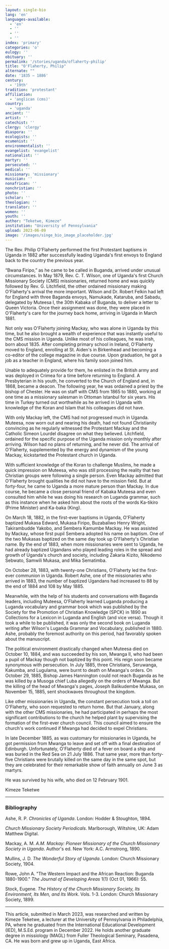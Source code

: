 ```yaml
---
layout: single-bio
lang: 'en'
languages-available:
  - 'en'
  - ''
  - ''
  - ''
index: 'primary'
categories: 'o'
eulogy: ''
obituary: ''
permalink: '/stories/uganda/oflaherty-philip'
title: "O'Flaherty, Philip"
alternate: ""
date: '1835 – 1886'
century:
  - '19th'
tradition: 'protestant'
affiliation:
  - 'anglican (cms)'
country:
  - 'uganda'
ancient: ''
artist: ''
catechist: ''
clergy: 'clergy'
diaspora: ''
ecologists: ''
ecumenist: ''
environmentalist: ''
evangelist: 'evangelist'
nationalist: ''
martyr: ''
persecuted: ''
medical: ''
missionary: 'missionary'
musician: ''
nonafrican: ''
nonchristian: ''
photo: ''
scholar: ''
theologian: ''
translator: ''
women: ''
youth: ''
author: "Teketwe, Kimeze"
institution: "University of Pennsylvania"
upload: 2023-06-09
image: '/images/singe_bio_image_placeholder.jpg'
---
```

The Rev. Philip O'Flaherty performed the first Protestant baptisms in Uganda in 1882 after successfully leading Uganda's first envoys to England back to the country the previous year.

“Bwana Firipo,” as he came to be called in Buganda, arrived under unusual circumstances. In May 1879, Rev. C. T. Wilson, one of Uganda's first Church Missionary Society (CMS) missionaries, returned home and was quickly followed by Rev. G. Litchfield, the other ordained missionary making O'Flaherty's arrival the more important. Wilson and Dr. Robert Felkin had left for England with three Baganda envoys, Namukade, Kataruba, and Sabadu, delegated by Muteesa I, the 30th Kabaka of Buganda, to deliver a letter to Queen Victoria. Once their assignment was done, they were placed in O'Flaherty's care for the journey back home, arriving in Uganda in March 1881.

Not only was O'Flaherty joining Mackay, who was alone in Uganda by this time, but he also brought a wealth of experience that was instantly useful to the CMS mission in Uganda. Unlike most of his colleagues, he was Irish, born about 1835. After completing primary school in Ireland, O'Flaherty moved to England, enrolling at St. Aiden's in Birkenhead and becoming a co-editor of the college magazine in due course. Upon graduation, he got a job as a teacher in England, where his family soon joined him.

Unable to adequately provide for them, he enlisted in the British army and was deployed in Crimea for a time before returning to England. A Presbyterian in his youth, he converted to the Church of England and, in 1868, became a deacon. The following year, he was ordained a priest by the bishop of Chester. He was on staff with CMS from 1865 to 1880, working at one time as a missionary salesman in Ottoman Istanbul for six years. His time in Turkey turned out worthwhile as he arrived in Uganda with knowledge of the Koran and Islam that his colleagues did not have.

With only Mackay left, the CMS had not progressed much in Uganda. Muteesa, now worn out and nearing his death, had not found Christianity convincing as he regularly witnessed the Protestant Mackay and the Catholic Simeon Lourdel disagree on what they believed. Litchfield, ordained for the specific purpose of the Uganda mission only monthly after arriving. Wilson had no plans of returning, and he never did. The arrival of O'Flaherty, supplemented by the energy and dynamism of the young Mackay, kickstarted the Protestant church in Uganda.

With sufficient knowledge of the Koran to challenge Muslims, he made a quick impression on Muteesa, who was still processing the reality that two Christian groups were following a single person. Even Mackay admitted that O'Flaherty brought qualities he did not have to the mission field. But at forty-four, he came to Uganda a more mature person than Mackay. In due course, he became a close personal friend of Kabaka Muteesa and even consulted him while he was doing his research on Luganda grammar, such as this instance when he asked him about the roots of the words Ka-tikiro (Prime Minister) and Ka-baka (King).

On March 18, 1882, in the first-ever baptisms in Uganda, O'Flaherty baptized Mukasa Edward, Mukasa Firipo, Buzabaliwo Henry Wright, Takirambudde Yakobo, and Sembera Kamumbe Mackay. He was assisted by Mackay, whose first pupil Sembera adopted his name on baptism. One of the two Mukasas baptized on the same day took up O'Flaherty's Christian name. By the end of 1883, when more missionaries were sent to Uganda, he had already baptized Ugandans who played leading roles in the spread and growth of Uganda's church and society, including Zakaria Kizito, Nikodemo Sebwato, Samwili Mukasa, and Mika Sematimba.

On October 28, 1883, with twenty-one Christians, O'Flaherty led the first-ever communion in Uganda. Robert Ashe, one of the missionaries who arrived in 1883, the number of baptized Ugandans had increased to 88 by the end of 1884 and 108 by May 1885.

Meanwhile, with the help of his students and conversations with Baganda leaders, including Muteesa, O’Flaherty learned Luganda producing a Luganda vocabulary and grammar book which was published by the Society for the Promotion of Christian Knowledge (SPCK) in 1890 as Collections for a Lexicon in Luganda and English (and vice versa). Though it took a while to be published, it was only the second book on Luganda writing after Wilson's Luganda Grammar and Vocabulary, published in 1880. Ashe, probably the foremost authority on this period, had favorably spoken about the manuscript.

The political environment drastically changed when Muteesa died on October 10, 1884, and was succeeded by his son, Mwanga II, who had been a pupil of Mackay though not baptized by this point. His reign soon became synonymous with persecution. In July 1885, three Christians, Seruwanga, Kakumba, and Lugulama, were burnt to death on Mwanga's orders. On October 29, 1885, Bishop James Hannington could not reach Buganda as he was killed by a Musoga chief Luba allegedly on the orders of Mwanga. But the killing of the head of Mwanga's pages, Joseph Balikudembe Mukasa, on November 15, 1885, sent shockwaves throughout the kingdom.  

Like other missionaries in Uganda, the constant persecution took a toll on O'Flaherty, who soon requested to return home. But that January, along with the other CMS missionaries, he had participated in perhaps the most significant contributions to the church he helped plant by supervising the formation of the first-ever church council. This council aimed to ensure the church's work continued if Mwanga had decided to expel Christians.

In late December 1885, as was customary for missionaries in Uganda, he got permission from Mwanga to leave and set off with a final destination of Edinburgh. Unfortunately, O'Flaherty died of a fever on board a ship and was buried in the Red Sea on 21 July 1886. That same year, more than forty-five Christians were brutally killed on the same day in the same spot, but they are celebrated for their remarkable show of faith annually on June 3 as martyrs.

He was survived by his wife, who died on 12 February 1901.

Kimeze Teketwe

---

### Bibliography

Ashe, R. P. *Chronicles of Uganda*. London: Hodder & Stoughton, 1894.

*Church Missionary Society Periodicals*. Marlborough, Wiltshire, UK: Adam Matthew Digital.

Mackay, A. M. *A.M. Mackay: Pioneer Missionary of the Church Missionary Society in Uganda*. Author's ed. New York: A.C. Armstrong, 1890.

Mullins, J. D. *The Wonderful Story of Uganda*. London: Church Missionary Society, 1904.

Rowe, John A. "The Western Impact and the African Reaction: Buganda 1880-1900." *The Journal of Developing Areas* 1(1) (Oct 01, 1966): 55.

Stock, Eugene. *The History of the Church Missionary Society, Its Environment, Its Men, and Its Work*. Vols. 1-3. London: Church Missionary Society, 1899.

---

This article, submitted in March 2023, was researched and written by Kimeze Teketwe, a lecturer at the University of Pennsylvania in Philadelphia, PA, where he graduated from the International Educational Development (IED), M.S.Ed. program in December 2022. He holds another graduate degree in missiology (MAGL) from Fuller Theological Seminary, Pasadena, CA. He was born and grew up in Uganda, East Africa.
